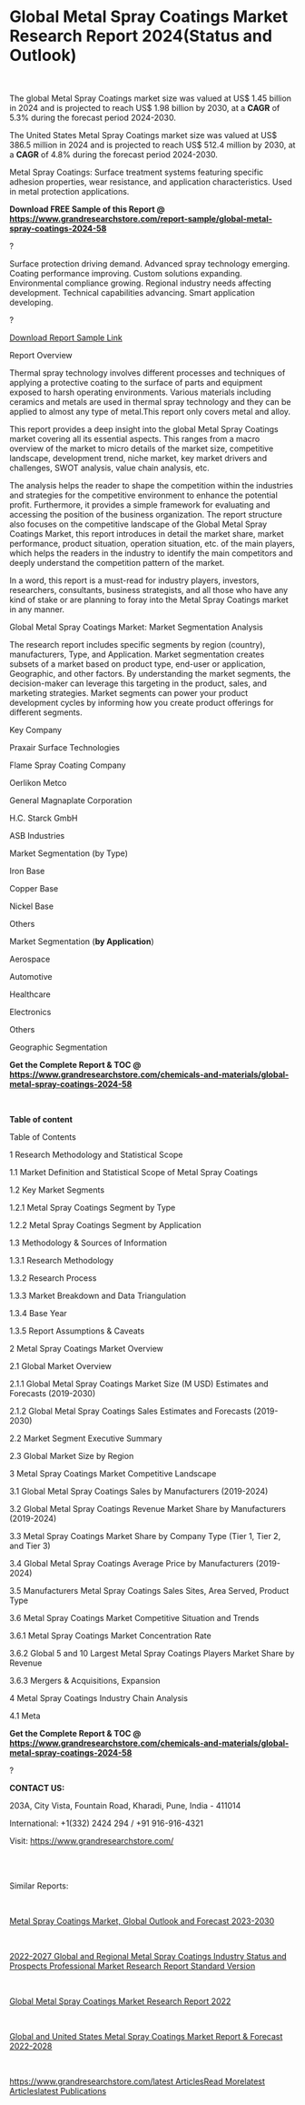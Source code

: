 <h1>Global Metal Spray Coatings Market Research Report 2024(Status and Outlook)</h1><br/><p>The global Metal Spray Coatings market size was valued at US$ 1.45 billion in 2024 and is projected to reach US$ 1.98 billion by 2030, at a <strong>CAGR</strong> of 5.3% during the forecast period 2024-2030.</p>
 
 
 
 <p>The United States Metal Spray Coatings market size was valued at US$ 386.5 million in 2024 and is projected to reach US$ 512.4 million by 2030, at a <strong>CAGR</strong> of 4.8% during the forecast period 2024-2030.</p>
 
 
 
 <p>Metal Spray Coatings: Surface treatment systems featuring specific adhesion properties, wear resistance, and application characteristics. Used in metal protection applications.</p>
 
 
 
 <div><b>Download FREE Sample of this Report @ <a href="https://www.grandresearchstore.com/report-sample/global-metal-spray-coatings-2024-58">https://www.grandresearchstore.com/report-sample/global-metal-spray-coatings-2024-58</a></b></div>
 
 
 
 <p>? </p>
 
 
 
 <p>Surface protection driving demand. Advanced spray technology emerging. Coating performance improving. Custom solutions expanding. Environmental compliance growing. Regional industry needs affecting development. Technical capabilities advancing. Smart application developing.</p>
 
 
 
 <p>? </p>
 
 
 
 <p><a href="https://www.grandresearchstore.com/mr-admin/report-sample/global-metal-spray-coatings-2024-58">Download Report Sample Link</a></p>
 
 
 
 <p>Report Overview</p>
 
 
 
 <p>Thermal spray technology involves different processes and techniques of applying a protective coating to the surface of parts and equipment exposed to harsh operating environments. Various materials including ceramics and metals are used in thermal spray technology and they can be applied to almost any type of metal.This report only covers metal and alloy.</p>
 
 
 
 <p>This report provides a deep insight into the global Metal Spray Coatings market covering all its essential aspects. This ranges from a macro overview of the market to micro details of the market size, competitive landscape, development trend, niche market, key market drivers and challenges, SWOT analysis, value chain analysis, etc.</p>
 
 
 
 <p>The analysis helps the reader to shape the competition within the industries and strategies for the competitive environment to enhance the potential profit. Furthermore, it provides a simple framework for evaluating and accessing the position of the business organization. The report structure also focuses on the competitive landscape of the Global Metal Spray Coatings Market, this report introduces in detail the market share, market performance, product situation, operation situation, etc. of the main players, which helps the readers in the industry to identify the main competitors and deeply understand the competition pattern of the market.</p>
 
 
 
 <p>In a word, this report is a must-read for industry players, investors, researchers, consultants, business strategists, and all those who have any kind of stake or are planning to foray into the Metal Spray Coatings market in any manner.</p>
 
 
 
 <p>Global Metal Spray Coatings Market: Market Segmentation Analysis</p>
 
 
 
 <p>The research report includes specific segments by region (country), manufacturers, Type, and Application. Market segmentation creates subsets of a market based on product type, end-user or application, Geographic, and other factors. By understanding the market segments, the decision-maker can leverage this targeting in the product, sales, and marketing strategies. Market segments can power your product development cycles by informing how you create product offerings for different segments.</p>
 
 
 
 <p>Key Company</p>
 
 
 
 <p>Praxair Surface Technologies</p>
 
 
 
 <p>Flame Spray Coating Company</p>
 
 
 
 <p>Oerlikon Metco</p>
 
 
 
 <p>General Magnaplate Corporation</p>
 
 
 
 <p>H.C. Starck GmbH</p>
 
 
 
 <p>ASB Industries</p>
 
 
 
 <p>Market Segmentation (by Type)</p>
 
 
 
 <p>Iron Base</p>
 
 
 
 <p>Copper Base</p>
 
 
 
 <p>Nickel Base</p>
 
 
 
 <p>Others</p>
 
 
 
 <p>Market Segmentation (<strong>by Application</strong>)</p>
 
 
 
 <p>Aerospace</p>
 
 
 
 <p>Automotive</p>
 
 
 
 <p>Healthcare</p>
 
 
 
 <p>Electronics</p>
 
 
 
 <p>Others</p>
 
 
 
 <p>Geographic Segmentation</p>
 
 
 
 <div><b>Get the Complete Report & TOC @ <a href="https://www.grandresearchstore.com/chemicals-and-materials/global-metal-spray-coatings-2024-58">https://www.grandresearchstore.com/chemicals-and-materials/global-metal-spray-coatings-2024-58</a></b></div>
 
 
 
 <p><br />
 
 <b>Table of content</b></p>
 
 
 
 <p>Table of Contents<br />
 
 1 Research Methodology and Statistical Scope<br />
 
 1.1 Market Definition and Statistical Scope of Metal Spray Coatings<br />
 
 1.2 Key Market Segments<br />
 
 1.2.1 Metal Spray Coatings Segment by Type<br />
 
 1.2.2 Metal Spray Coatings Segment by Application<br />
 
 1.3 Methodology & Sources of Information<br />
 
 1.3.1 Research Methodology<br />
 
 1.3.2 Research Process<br />
 
 1.3.3 Market Breakdown and Data Triangulation<br />
 
 1.3.4 Base Year<br />
 
 1.3.5 Report Assumptions & Caveats<br />
 
 2 Metal Spray Coatings Market Overview<br />
 
 2.1 Global Market Overview<br />
 
 2.1.1 Global Metal Spray Coatings Market Size (M USD) Estimates and Forecasts (2019-2030)<br />
 
 2.1.2 Global Metal Spray Coatings Sales Estimates and Forecasts (2019-2030)<br />
 
 2.2 Market Segment Executive Summary<br />
 
 2.3 Global Market Size by Region<br />
 
 3 Metal Spray Coatings Market Competitive Landscape<br />
 
 3.1 Global Metal Spray Coatings Sales by Manufacturers (2019-2024)<br />
 
 3.2 Global Metal Spray Coatings Revenue Market Share by Manufacturers (2019-2024)<br />
 
 3.3 Metal Spray Coatings Market Share by Company Type (Tier 1, Tier 2, and Tier 3)<br />
 
 3.4 Global Metal Spray Coatings Average Price by Manufacturers (2019-2024)<br />
 
 3.5 Manufacturers Metal Spray Coatings Sales Sites, Area Served, Product Type<br />
 
 3.6 Metal Spray Coatings Market Competitive Situation and Trends<br />
 
 3.6.1 Metal Spray Coatings Market Concentration Rate<br />
 
 3.6.2 Global 5 and 10 Largest Metal Spray Coatings Players Market Share by Revenue<br />
 
 3.6.3 Mergers & Acquisitions, Expansion<br />
 
 4 Metal Spray Coatings Industry Chain Analysis<br />
 
 4.1 Meta</p>
 
 
 
 <div><b>Get the Complete Report & TOC @ <a href="https://www.grandresearchstore.com/chemicals-and-materials/global-metal-spray-coatings-2024-58">https://www.grandresearchstore.com/chemicals-and-materials/global-metal-spray-coatings-2024-58</a></b></div>
 
 
 
 <p>? </p>
 
 
 
 <p><b>CONTACT US:</b><br />
 
 203A, City Vista, Fountain Road, Kharadi, Pune, India - 411014<br />
 
 International: +1(332) 2424 294 / +91 916-916-4321<br />
 
 Visit: <a href="https://www.grandresearchstore.com/">https://www.grandresearchstore.com/</a><br />
 
 <br />
 
 <br />
 
 Similar Reports:<br />
 
 <br />
 
 <a href="https://www.grandresearchstore.com/chemicals-and-materials/global-metal-spray-coatings-forecast-2023-2030-27">Metal Spray Coatings Market, Global Outlook and Forecast 2023-2030</a><br />
 
 <br />
 
 <a href="https://www.grandresearchstore.com/automotive-and-transportation/global-regional-metal-spray-coatings-2022-2027-254">2022-2027 Global and Regional Metal Spray Coatings Industry Status and Prospects Professional Market Research Report Standard Version</a><br />
 
 <br />
 
 <a href="https://www.grandresearchstore.com/chemicals-and-materials/global-metal-spray-coatings-2022-563">Global Metal Spray Coatings Market Research Report 2022</a><br />
 
 <br />
 
 <a href="https://www.grandresearchstore.com/chemicals-and-materials/global-united-states-metal-spray-coatings-2022-2028-852">Global and United States Metal Spray Coatings Market Report & Forecast 2022-2028</a><br />
 
 <br />
 
 <a href="https://gyeongbokgung.com">https://www.grandresearchstore.com/</a><a href="https://hallyeomaritime.com">latest Articles</a><a href="https://jingwansa.com">Read More</a><a href="https://nguoiviet.jp/">latest Articles</a><a href="https://www.intelmarketresearch.com/">latest Publications</a></p>